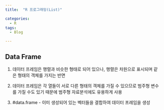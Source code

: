```yaml
---
title:  "R 프로그래밍(List)"

categories:
  - R
tags:
  - Blog

---
```


## Data Frame

1. 데이터 프레임은 행렬과 비슷한 형태로 되어 있으나, 행렬은 차원으로 표시되며 같은 형태의 객체를 가지는 반면

2. 데이터 프레임은 각 열들이 서로 다른 형태의 객체를 가질 수 있으므로 범주형 변수를 가질 수도 있기 때문에 범주형 자료분석에도 유용하게 사용

3. #data.frame - 이미 생성되어 있는 벡터들을 결합하여 데이터 프레임을 생성

